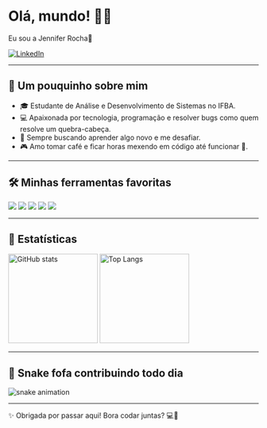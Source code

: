 # Olá, mundo! 🌸✨  
Eu sou a Jennifer Rocha🦋

[![LinkedIn](https://img.shields.io/badge/LinkedIn-RochaJennifer-ff69b4?style=for-the-badge&logo=linkedin&logoColor=white)](https://www.linkedin.com/in/roberto-silva-barreto-9b3a48210/)

---

## 🧠 Um pouquinho sobre mim

- 🎓 Estudante de Análise e Desenvolvimento de Sistemas no IFBA.
- 💻 Apaixonada por tecnologia, programação e resolver bugs como quem resolve um quebra-cabeça.
- 🌈 Sempre buscando aprender algo novo e me desafiar.
- 🎮 Amo tomar café e ficar horas mexendo em código até funcionar 🫶.

---

## 🛠️ Minhas ferramentas favoritas

<div style="display:inline_block">
  <img src="https://img.shields.io/badge/C-00599C?style=for-the-badge&logo=c&logoColor=white"/>
  <img src="https://img.shields.io/badge/HTML5-ff69b4?style=for-the-badge&logo=html5&logoColor=white"/>
  <img src="https://img.shields.io/badge/CSS3-db7093?style=for-the-badge&logo=css3&logoColor=white"/>
  <img src="https://img.shields.io/badge/JavaScript-ffc0cb?style=for-the-badge&logo=javascript&logoColor=black"/>
  <img src="https://img.shields.io/badge/Python-f8c8dc?style=for-the-badge&logo=python&logoColor=black"/>
</div>

---

## 💖 Estatísticas

<div>
  <img height="180em" src="https://github-readme-stats.vercel.app/api?username=RochaJennifer&show_icons=true&theme=rose_pine&rank_icon=github" alt="GitHub stats"/>
  <img height="180em" src="https://github-readme-stats.vercel.app/api/top-langs/?username=RochaJennifer&layout=donut&theme=rose_pine" alt="Top Langs"/>
</div>

---

## 🐍 Snake fofa contribuindo todo dia

<picture>
  <source media="(prefers-color-scheme: dark)" srcset="https://raw.githubusercontent.com/RochaJennifer/RochaJennifer/output/github-contribution-grid-snake-dark.svg" />
  <source media="(prefers-color-scheme: light)" srcset="https://raw.githubusercontent.com/RochaJennifer/RochaJennifer/output/github-contribution-grid-snake.svg" />
  <img alt="snake animation" src="https://raw.githubusercontent.com/RochaJennifer/RochaJennifer/output/github-contribution-grid-snake.svg" />
</picture>

---

✨ Obrigada por passar aqui! Bora codar juntas? 💻💜
